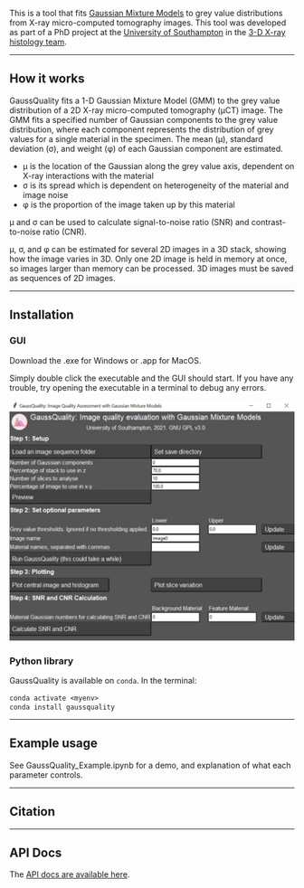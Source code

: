 This is a tool that fits [Gaussian Mixture Models](https://scikit-learn.org/stable/modules/mixture.html) to grey value distributions from X-ray micro-computed tomography images. This tool was developed as part of a PhD project at the [University of Southampton](https://www.southampton.ac.uk/) in the [3-D X-ray histology team](https://www.southampton.ac.uk/muvis/xrh/xrh-intro.page).

---

## How it works

GaussQuality fits a 1-D Gaussian Mixture Model (GMM) to the grey value distribution of a 2D X-ray micro-computed tomography (&mu;CT) image. The GMM fits a specified number of Gaussian components to the grey value distribution, where each component represents the distribution of grey values for a single material in the specimen. The mean (&mu;), standard deviation (&sigma;), and weight (&phi;) of each Gaussian component are estimated.

* &mu; is the location of the Gaussian along the grey value axis, dependent on X-ray interactions with the material
* &sigma; is its spread which is dependent on heterogeneity of the material and image noise
* &phi; is the proportion of the image taken up by this material

&mu; and &sigma; can be used to calculate signal-to-noise ratio (SNR) and contrast-to-noise ratio (CNR).

&mu;, &sigma;, and &phi; can be estimated for several 2D images in a 3D stack, showing how the image varies in 3D. Only one 2D image is held in memory at once, so images larger than memory can be processed. 3D images must be saved as sequences of 2D images.

---

## Installation

### GUI

Download the .exe for Windows or .app for MacOS. 

Simply double click the executable and the GUI should start. If you have any trouble, try opening the executable in a terminal to debug any errors.

![GaussQuality GUI](gq_gui.JPG)

### Python library

GaussQuality is available on ```conda```. In the terminal:

```
conda activate <myenv>
conda install gaussquality
```

---

## Example usage

See GaussQuality_Example.ipynb for a demo, and explanation of what each parameter controls.

---

## Citation

---

## API Docs

The [API docs are available here](gaussquality.html).

